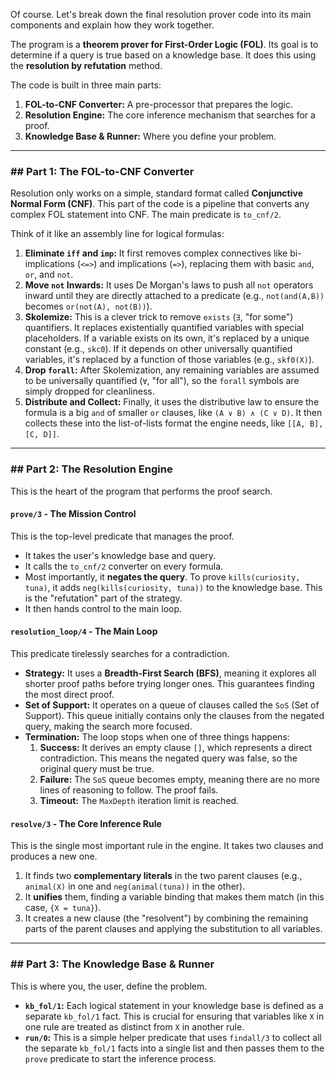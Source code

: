Of course. Let's break down the final resolution prover code into its main components and explain how they work together.

The program is a **theorem prover for First-Order Logic (FOL)**. Its goal is to determine if a query is true based on a knowledge base. It does this using the **resolution by refutation** method.

The code is built in three main parts:
1.  **FOL-to-CNF Converter:** A pre-processor that prepares the logic.
2.  **Resolution Engine:** The core inference mechanism that searches for a proof.
3.  **Knowledge Base & Runner:** Where you define your problem.

---
### ## Part 1: The FOL-to-CNF Converter

Resolution only works on a simple, standard format called **Conjunctive Normal Form (CNF)**. This part of the code is a pipeline that converts any complex FOL statement into CNF. The main predicate is `to_cnf/2`.



Think of it like an assembly line for logical formulas:
1.  **Eliminate `iff` and `imp`:** It first removes complex connectives like bi-implications (`<=>`) and implications (`=>`), replacing them with basic `and`, `or`, and `not`.
2.  **Move `not` Inwards:** It uses De Morgan's laws to push all `not` operators inward until they are directly attached to a predicate (e.g., `not(and(A,B))` becomes `or(not(A), not(B))`).
3.  **Skolemize:** This is a clever trick to remove `exists` (`∃`, "for some") quantifiers. It replaces existentially quantified variables with special placeholders. If a variable exists on its own, it's replaced by a unique constant (e.g., `skc0`). If it depends on other universally quantified variables, it's replaced by a function of those variables (e.g., `skf0(X)`).
4.  **Drop `forall`:** After Skolemization, any remaining variables are assumed to be universally quantified (`∀`, "for all"), so the `forall` symbols are simply dropped for cleanliness.
5.  **Distribute and Collect:** Finally, it uses the distributive law to ensure the formula is a big `and` of smaller `or` clauses, like `(A ∨ B) ∧ (C ∨ D)`. It then collects these into the list-of-lists format the engine needs, like `[[A, B], [C, D]]`.

---
### ## Part 2: The Resolution Engine

This is the heart of the program that performs the proof search.

#### **`prove/3` - The Mission Control**
This is the top-level predicate that manages the proof.
* It takes the user's knowledge base and query.
* It calls the `to_cnf/2` converter on every formula.
* Most importantly, it **negates the query**. To prove `kills(curiosity, tuna)`, it adds `neg(kills(curiosity, tuna))` to the knowledge base. This is the "refutation" part of the strategy.
* It then hands control to the main loop.

#### **`resolution_loop/4` - The Main Loop**
This predicate tirelessly searches for a contradiction.
* **Strategy:** It uses a **Breadth-First Search (BFS)**, meaning it explores all shorter proof paths before trying longer ones. This guarantees finding the most direct proof.
* **Set of Support:** It operates on a queue of clauses called the `SoS` (Set of Support). This queue initially contains only the clauses from the negated query, making the search more focused.
* **Termination:** The loop stops when one of three things happens:
    1.  **Success:** It derives an empty clause `[]`, which represents a direct contradiction. This means the negated query was false, so the original query must be true.
    2.  **Failure:** The `SoS` queue becomes empty, meaning there are no more lines of reasoning to follow. The proof fails.
    3.  **Timeout:** The `MaxDepth` iteration limit is reached.

#### **`resolve/3` - The Core Inference Rule**
This is the single most important rule in the engine. It takes two clauses and produces a new one.
1.  It finds two **complementary literals** in the two parent clauses (e.g., `animal(X)` in one and `neg(animal(tuna))` in the other).
2.  It **unifies** them, finding a variable binding that makes them match (in this case, `{X = tuna}`).
3.  It creates a new clause (the "resolvent") by combining the remaining parts of the parent clauses and applying the substitution to all variables.

---
### ## Part 3: The Knowledge Base & Runner

This is where you, the user, define the problem.

* **`kb_fol/1`:** Each logical statement in your knowledge base is defined as a separate `kb_fol/1` fact. This is crucial for ensuring that variables like `X` in one rule are treated as distinct from `X` in another rule.
* **`run/0`:** This is a simple helper predicate that uses `findall/3` to collect all the separate `kb_fol/1` facts into a single list and then passes them to the `prove` predicate to start the inference process.
